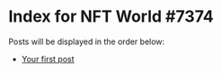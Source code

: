 # Index for NFT World #7374
Posts will be displayed in the order below:

- [Your first post](./001-first.md)

